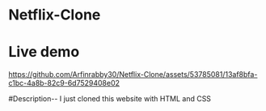 # Netflix-Clone
# Live demo


https://github.com/Arfinrabby30/Netflix-Clone/assets/53785081/13af8bfa-c1bc-4a8b-82c9-6d7529408e02

#Description--
I just cloned this website with HTML and CSS
